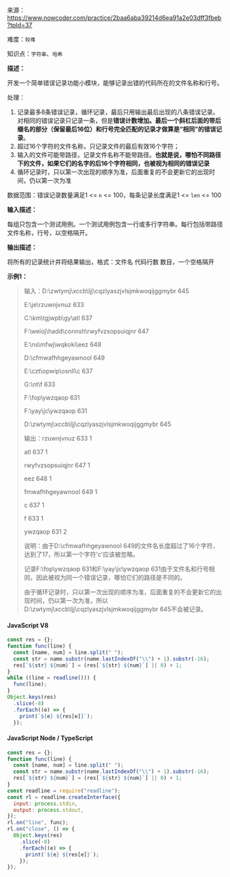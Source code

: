 来源：<https://www.nowcoder.com/practice/2baa6aba39214d6ea91a2e03dff3fbeb?tpId=37>

难度：`较难`

知识点：`字符串`、`哈希`

**描述：**

开发一个简单错误记录功能小模块，能够记录出错的代码所在的文件名称和行号。

处理：

1. 记录最多8条错误记录，循环记录，最后只用输出最后出现的八条错误记录。对相同的错误记录只记录一条，但是**错误计数增加。最后一个斜杠后面的带后缀名的部分（保留最后16位）和行号完全匹配的记录才做算是“相同”的错误记录**。
2. 超过16个字符的文件名称，只记录文件的最后有效16个字符；
3. 输入的文件可能带路径，记录文件名称不能带路径。**也就是说，哪怕不同路径下的文件，如果它们的名字的后16个字符相同，也被视为相同的错误记录**
4. 循环记录时，只以第一次出现的顺序为准，后面重复的不会更新它的出现时间，仍以第一次为准

数据范围：错误记录数量满足1 <= `n` <= 100，每条记录长度满足1 <= `len` <= 100

**输入描述：**

每组只包含一个测试用例。一个测试用例包含一行或多行字符串。每行包括带路径文件名称，行号，以空格隔开。

**输出描述：**

将所有的记录统计并将结果输出，格式：文件名 代码行数 数目，一个空格隔开

**示例1：**

> 输入：D:\zwtymj\xccb\ljj\cqzlyaszjvlsjmkwoqijggmybr 645
>
> E:\je\rzuwnjvnuz 633
>
> C:\km\tgjwpb\gy\atl 637
>
> F:\weioj\hadd\connsh\rwyfvzsopsuiqjnr 647
>
> E:\ns\mfwj\wqkoki\eez 648
>
> D:\cfmwafhhgeyawnool 649
>
> E:\czt\opwip\osnll\c 637
>
> G:\nt\f 633
>
> F:\fop\ywzqaop 631
>
> F:\yay\jc\ywzqaop 631
>
> D:\zwtymj\xccb\ljj\cqzlyaszjvlsjmkwoqijggmybr 645
>
> 输出：rzuwnjvnuz 633 1
>
> atl 637 1
>
> rwyfvzsopsuiqjnr 647 1
>
> eez 648 1
>
> fmwafhhgeyawnool 649 1
>
> c 637 1
>
> f 633 1
>
> ywzqaop 631 2
>
> 说明：由于D:\cfmwafhhgeyawnool 649的文件名长度超过了16个字符，达到了17，所以第一个字符'c'应该被忽略。
>
> 记录F:\fop\ywzqaop 631和F:\yay\jc\ywzqaop 631由于文件名和行号相同，因此被视为同一个错误记录，哪怕它们的路径是不同的。
>
> 由于循环记录时，只以第一次出现的顺序为准，后面重复的不会更新它的出现时间，仍以第一次为准，所以D:\zwtymj\xccb\ljj\cqzlyaszjvlsjmkwoqijggmybr 645不会被记录。

<!-- tabs:start -->

#### **JavaScript V8**

```javascript
const res = {};
function func(line) {
  const [name, num] = line.split(" ");
  const str = name.substr(name.lastIndexOf("\\") + 1).substr(-16);
  res[`${str} ${num}`] = (res[`${str} ${num}`] || 0) + 1;
}
while ((line = readline())) {
  func(line);
}
Object.keys(res)
  .slice(-8)
  .forEach((e) => {
    print(`${e} ${res[e]}`);
  });
```

#### **JavaScript Node / TypeScript**

```javascript
const res = {};
function func(line) {
  const [name, num] = line.split(" ");
  const str = name.substr(name.lastIndexOf("\\") + 1).substr(-16);
  res[`${str} ${num}`] = (res[`${str} ${num}`] || 0) + 1;
}
const readline = require("readline");
const rl = readline.createInterface({
  input: process.stdin,
  output: process.stdout,
});
rl.on("line", func);
rl.on("close", () => {
  Object.keys(res)
    .slice(-8)
    .forEach((e) => {
      print(`${e} ${res[e]}`);
    });
});
```

<!-- tabs:end -->
